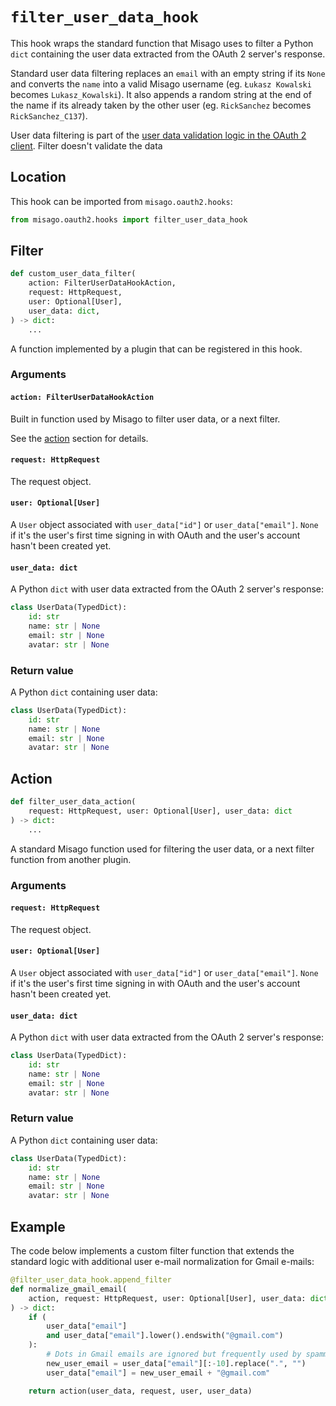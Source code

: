 # `filter_user_data_hook`

This hook wraps the standard function that Misago uses to filter a Python `dict` containing the user data extracted from the OAuth 2 server's response.

Standard user data filtering replaces an `email` with an empty string if its `None` and converts the `name` into a valid Misago username (eg. `Łukasz Kowalski` becomes `Lukasz_Kowalski`). It also appends a random string at the end of the name if its already taken by the other user (eg. `RickSanchez` becomes `RickSanchez_C137`).

User data filtering is part of the [user data validation logic in the OAuth 2 client](./validate-user-data-hook.md). Filter doesn't validate the data


## Location

This hook can be imported from `misago.oauth2.hooks`:

```python
from misago.oauth2.hooks import filter_user_data_hook
```


## Filter

```python
def custom_user_data_filter(
    action: FilterUserDataHookAction,
    request: HttpRequest,
    user: Optional[User],
    user_data: dict,
) -> dict:
    ...
```

A function implemented by a plugin that can be registered in this hook.

### Arguments

#### `action: FilterUserDataHookAction`

Built in function used by Misago to filter user data, or a next filter.

See the [action](#action) section for details.

#### `request: HttpRequest`

The request object.

#### `user: Optional[User]`

A `User` object associated with `user_data["id"]` or `user_data["email"]`.
`None` if it's the user's first time signing in with OAuth and the user's
account hasn't been created yet.

#### `user_data: dict`

A Python `dict` with user data extracted from the OAuth 2 server's response:

```python
class UserData(TypedDict):
    id: str
    name: str | None
    email: str | None
    avatar: str | None
```

### Return value

A Python `dict` containing user data:

```python
class UserData(TypedDict):
    id: str
    name: str | None
    email: str | None
    avatar: str | None
```


## Action

```python
def filter_user_data_action(
    request: HttpRequest, user: Optional[User], user_data: dict
) -> dict:
    ...
```

A standard Misago function used for filtering the user data, or a next filter function from another plugin.

### Arguments

#### `request: HttpRequest`

The request object.

#### `user: Optional[User]`

A `User` object associated with `user_data["id"]` or `user_data["email"]`.
`None` if it's the user's first time signing in with OAuth and the user's
account hasn't been created yet.

#### `user_data: dict`

A Python `dict` with user data extracted from the OAuth 2 server's response:

```python
class UserData(TypedDict):
    id: str
    name: str | None
    email: str | None
    avatar: str | None
```

### Return value

A Python `dict` containing user data:

```python
class UserData(TypedDict):
    id: str
    name: str | None
    email: str | None
    avatar: str | None
```


## Example

The code below implements a custom filter function that extends the standard logic with additional user e-mail normalization for Gmail e-mails:

```python
@filter_user_data_hook.append_filter
def normalize_gmail_email(
    action, request: HttpRequest, user: Optional[User], user_data: dict
) -> dict:
    if (
        user_data["email"]
        and user_data["email"].lower().endswith("@gmail.com")
    ):
        # Dots in Gmail emails are ignored but frequently used by spammers
        new_user_email = user_data["email"][:-10].replace(".", "")
        user_data["email"] = new_user_email + "@gmail.com"

    return action(user_data, request, user, user_data)
```